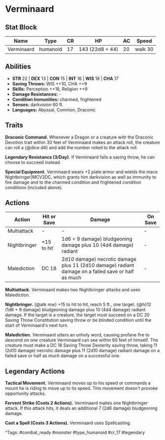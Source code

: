# Verminaard

## Stat Block

| Name | Type | CR | HP | AC | Speed |
|------|------|----|----|----|-------|
| Verminaard | humanoid | 17 | 143 (22d8 + 44) | 20 | walk 30 |

## Abilities

- **STR** 22 | **DEX** 13 | **CON** 15 | **INT** 16 | **WIS** 18 | **CHA** 17
- **Saving Throws:** WIS ++10, CHA ++9  
- **Skills:** Perception ++16, Religion ++9  
- **Damage Resistances:** -  
- **Condition Immunities:** charmed, frightened  
- **Senses:** darkvision 60 ft.  
- **Languages:** Abyssal, Common, Draconic

## Traits

**Draconic Command.** Whenever a Dragon or a creature with the Draconic Devotion trait within 30 feet of Verminaard makes an attack roll, the creature can roll a {@dice d4} and add the number rolled to the attack roll.

**Legendary Resistance (3/Day).** If Verminaard fails a saving throw, he can choose to succeed instead.

**Special Equipment.** Verminaard wears +2 plate armor and wields the mace Nightbringer|MCV2DC, which grants him darkvision as well as immunity to fire damage and to the charmed condition and frightened condition conditions (included above).


## Actions

| Action | Hit or Save | Damage | On Save |
|--------|--------------|--------|----------|
| Multiattack | - | - | - |
| Nightbringer | +15 to hit | 1d6 + 9 damage) bludgeoning damage plus 10 (4d4 damage) radiant | - |
| Malediction | DC 18 | 2d10 damage) necrotic damage plus 11 (2d10 damage) radiant damage on a failed save or half as much | - |

**Multiattack.** Verminaard makes two Nightbringer attacks and uses Malediction.

**Nightbringer.** {@atk mw} +15 to hit to hit, reach 5 ft., one target. {@h}12 (1d6 + 9 damage) bludgeoning damage plus 10 (4d4 damage) radiant damage. If the target is a creature, the target must succeed on a DC 20 Saving Throw Constitution saving throw or be blinded condition until the start of Verminaard's next turn.

**Malediction.** Verminaard utters an unholy word, causing profane fire to descend on one creature Verminaard can see within 60 feet of himself. The creature must make a DC 18 Saving Throw Dexterity saving throw, taking 11 (2d10 damage) necrotic damage plus 11 (2d10 damage) radiant damage on a failed save or half as much damage on a successful one.

## Legendary Actions

**Tactical Movement.** Verminaard moves up to his speed or commands a mount he is riding to move up to its speed. This movement doesn't provoke opportunity attacks.

**Fervent Strike (Costs 2 Actions).** Verminaard makes one Nightbringer attack. If this attack hits, it deals an additional 7 (2d6 damage) bludgeoning damage.

**Cast a Spell (Costs 3 Actions).** Verminaard uses Spellcasting.



^Tags: #combat_ready #monster #type_humanoid #cr_17 #legendary